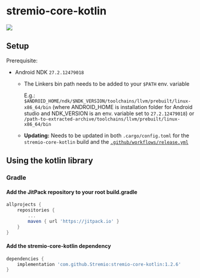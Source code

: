# stremio-core-kotlin

[![](https://jitpack.io/v/Stremio/stremio-core-kotlin.svg)](https://jitpack.io/#Stremio/stremio-core-kotlin)

## Setup

Prerequisite:
- Android NDK `27.2.12479018`
  - The Linkers bin path needs to be added to your `$PATH` env. variable

    E.g.: `$ANDROID_HOME/ndk/$NDK_VERSION/toolchains/llvm/prebuilt/linux-x86_64/bin` (where ANDROID_HOME is installation folder for Android studio and NDK_VERSION is an env. variable set to `27.2.12479018`)
    or `/path-to-extracted-archive/toolchains/llvm/prebuilt/linux-x86_64/bin`
  - **Updating:** Needs to be updated in both `.cargo/config.toml` for the 
    `stremio-core-kotlin` build and the [`.github/workflows/release.yml`](.github/workflows/release.yml)

## Using the kotlin library

### Gradle

#### Add the JitPack repository to your root build.gradle

```gradle
allprojects {
    repositories {
        ...
        maven { url 'https://jitpack.io' }
    }
}
```

#### Add the stremio-core-kotlin dependency

```gradle
dependencies {
    implementation 'com.github.Stremio:stremio-core-kotlin:1.2.6'
}
```
